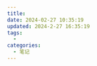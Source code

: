```yaml
---
title: 
date: 2024-02-27 10:35:19
updated: 2024-2-27 16:35:19
tags:
  - 
categories:
  - 笔记
---
```


